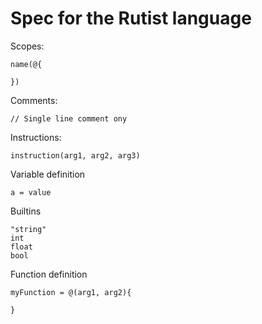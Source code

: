 # Spec for the Rutist language

Scopes:
```
name(@{

})
```

Comments:
```
// Single line comment ony
```

Instructions:
```
instruction(arg1, arg2, arg3)
```

Variable definition
```
a = value
```

Builtins
```
"string"
int
float
bool
```

Function definition
```
myFunction = @(arg1, arg2){

}
```